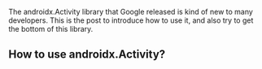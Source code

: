 
The androidx.Activity library that Google released is kind of new to many developers. This is the post to introduce how to use it, and also try to get the bottom of this library. 

## How to use androidx.Activity?
